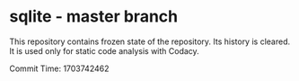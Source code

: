 # sqlite - master branch

This repository contains frozen state of the repository.
Its history is cleared. It is used only for static code
analysis with Codacy.

Commit Time: 1703742462